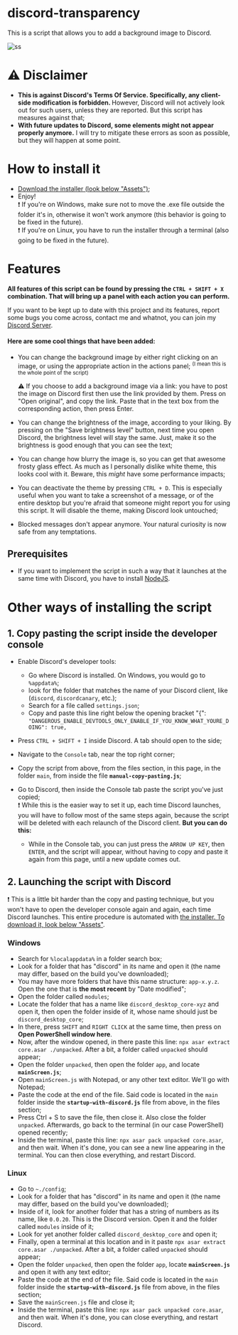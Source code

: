# discord-transparency

This is a script that allows you to add a background image to Discord.

![ss](https://i.imgur.com/ITLqVm6.png)

# ⚠ Disclaimer

- <b> This is against Discord's Terms Of Service. Specifically, any client-side modification is forbidden. </b>
  However, Discord will not actively look out for such users, unless they are reported. But this script has measures against that;
- <b> With future updates to Discord, some elements might not appear properly anymore.</b>
  I will try to mitigate these errors as soon as possible, but they will happen at some point.

# How to install it

- [Download the installer (look below "Assets")](https://github.com/MWR1/DTInstaller/releases);
- Enjoy!<br>
  ❗ If you're on Windows, make sure not to move the .exe file outside the folder it's in, otherwise it won't work anymore (this behavior is going to be fixed in the future).<br>
  ❗ If you're on Linux, you have to run the installer through a terminal (also going to be fixed in the future).

# Features

<b>All features of this script can be found by pressing the `CTRL + SHIFT + X` combination. That will bring up a panel with each action you can perform.</b><br>

If you want to be kept up to date with this project and its features, report some bugs you come across, contact me and whatnot, you can join my [Discord Server](https://discord.gg/Bd2JnFB).

#### Here are some cool things that have been added:

- You can change the background image by either right clicking on an image, or using the appropriate action in the actions panel; <sup>(I mean this is the whole point of the script)</sup>

  ⚠ If you choose to add a background image via a link: you have to post the image on Discord first then use the link provided by them. Press on "Open original", and copy the link. Paste that in the text box from the corresponding action, then press Enter.

- You can change the brightness of the image, according to your liking. By pressing on the "Save brightness level" button, next time you open Discord, the brightness level will stay the same. Just, make it so the brightness is good enough that you can see the text;
- You can change how blurry the image is, so you can get that awesome frosty glass effect. As much as I personally dislike white theme, this looks cool with it. Beware, this _might_ have some performance impacts;
- You can deactivate the theme by pressing `CTRL + D`. This is especially useful when you want to take a screenshot of a message, or of the entire desktop but you're afraid that someone might report you for using this script. It will disable the theme, making Discord look untouched;
- Blocked messages don't appear anymore. Your natural curiosity is now safe from any temptations.

## Prerequisites

- If you want to implement the script in such a way that it launches at the same time with Discord, you have to install [NodeJS](https://nodejs.org).

# Other ways of installing the script

## 1. Copy pasting the script inside the developer console

- Enable Discord's developer tools:

  - Go where Discord is installed. On Windows, you would go to `%appdata%`;
  - look for the folder that matches the name of your Discord client, like (`discord`, `discordcanary`, etc.);
  - Search for a file called `settings.json`;
  - Copy and paste this line right below the opening bracket "{": `"DANGEROUS_ENABLE_DEVTOOLS_ONLY_ENABLE_IF_YOU_KNOW_WHAT_YOURE_DOING": true,`

- Press `CTRL + SHIFT + I` inside Discord. A tab should open to the side;
- Navigate to the `Console` tab, near the top right corner;
- Copy the script from above, from the files section, in this page, in the folder `main`, from inside the file <b>`manual-copy-pasting.js`</b>;
- Go to Discord, then inside the Console tab paste the script you've just copied; <br>
  ❗ While this is the easier way to set it up, each time Discord launches, you will have to follow most of the same steps again, because the script will be deleted with each relaunch of the Discord client. <b>But you can do this:</b>
  - While in the Console tab, you can just press the `ARROW UP KEY`, then `ENTER`, and the script will appear, without having to copy and paste it again from this page, until a new update comes out.

## 2. Launching the script with Discord

❗ This is a little bit harder than the copy and pasting technique, but you won't have to open the developer console again and again, each time Discord launches. This entire procedure is automated with
[the installer. To download it, look below "Assets"](https://github.com/MWR1/DTInstaller/releases).

### Windows

- Search for `%localappdata%` in a folder search box;
- Look for a folder that has "discord" in its name and open it (the name may differ, based on the build you've downloaded);
- You may have more folders that have this name structure: `app-x.y.z`. Open the one that is **the most recent** by "Date modified";
- Open the folder called `modules`;
- Locate the folder that has a name like `discord_desktop_core-xyz` and open it, then open the folder inside of it, whose name should just be `discord_desktop_core`;
- In there, press `SHIFT` and `RIGHT CLICK` at the same time, then press on <b>Open PowerShell window here</b>.
- Now, after the window opened, in there paste this line: `npx asar extract core.asar ./unpacked`. After a bit, a folder called `unpacked` should appear;
- Open the folder `unpacked`, then open the folder `app`, and locate <b>`mainScreen.js`</b>;
- Open `mainScreen.js` with Notepad, or any other text editor. We'll go with Notepad;
- Paste the code at the end of the file. Said code is located in the `main` folder inside the <b>`startup-with-discord.js`</b> file from above, in the files section;
- Press Ctrl + S to save the file, then close it. Also close the folder `unpacked`. Afterwards, go back to the terminal (in our case PowerShell) opened recently;
- Inside the terminal, paste this line: `npx asar pack unpacked core.asar`, and then wait. When it's done, you can see a new line appearing in the terminal. You can then close everything, and restart Discord.

### Linux

- Go to `~./config`;
- Look for a folder that has "discord" in its name and open it (the name may differ, based on the build you've downloaded);
- Inside of it, look for another folder that has a string of numbers as its name, like `0.0.20`. This is the Discord version. Open it and the folder called `modules` inside of it;
- Look for yet another folder called `discord_desktop_core` and open it;
- Finally, open a terminal at this location and in it paste `npx asar extract core.asar ./unpacked`. After a bit, a folder called `unpacked` should appear;
- Open the folder `unpacked`, then open the folder `app`, locate <b>`mainScreen.js`</b> and open it with any text editor;
- Paste the code at the end of the file. Said code is located in the `main` folder inside the <b>`startup-with-discord.js`</b> file from above, in the files section;
- Save the `mainScreen.js` file and close it;
- Inside the terminal, paste this line: `npx asar pack unpacked core.asar`, and then wait. When it's done, you can close everything, and restart Discord.
